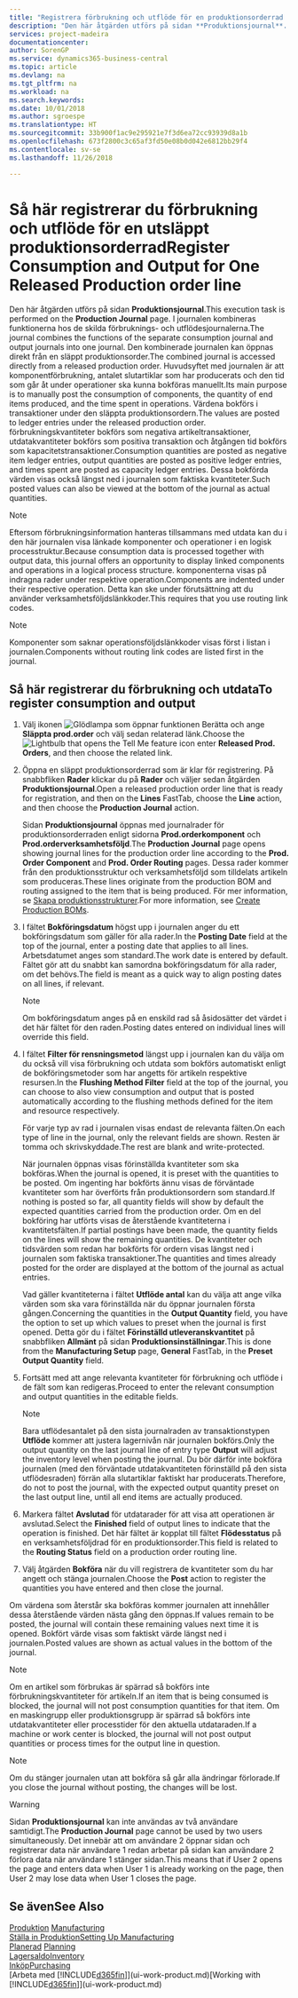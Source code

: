 ```yaml
---
title: "Registrera förbrukning och utflöde för en produktionsorderrad | Microsoft Docs"
description: "Den här åtgärden utförs på sidan **Produktionsjournal**. I journalen kombineras funktionerna hos de skilda förbruknings- och utflödesjournalerna. Den kombinerade journalen kan öppnas direkt från en släppt produktionsorder. Huvudsyftet med journalen är att komponentförbrukning, antalet slutartiklar som har producerats och den tid som går åt under operationer ska kunna bokföras manuellt."
services: project-madeira
documentationcenter: 
author: SorenGP
ms.service: dynamics365-business-central
ms.topic: article
ms.devlang: na
ms.tgt_pltfrm: na
ms.workload: na
ms.search.keywords: 
ms.date: 10/01/2018
ms.author: sgroespe
ms.translationtype: HT
ms.sourcegitcommit: 33b900f1ac9e295921e7f3d6ea72cc93939d8a1b
ms.openlocfilehash: 673f2800c3c65af3fd50e08b0d042e6812bb29f4
ms.contentlocale: sv-se
ms.lasthandoff: 11/26/2018

---
```

# <a name="register-consumption-and-output-for-one-released-production-order-line"></a><span data-ttu-id="6c315-106">Så här registrerar du förbrukning och utflöde för en utsläppt produktionsorderrad</span><span class="sxs-lookup"><span data-stu-id="6c315-106">Register Consumption and Output for One Released Production order line</span></span>
<span data-ttu-id="6c315-107">Den här åtgärden utförs på sidan **Produktionsjournal**.</span><span class="sxs-lookup"><span data-stu-id="6c315-107">This execution task is performed on the **Production Journal** page.</span></span> <span data-ttu-id="6c315-108">I journalen kombineras funktionerna hos de skilda förbruknings- och utflödesjournalerna.</span><span class="sxs-lookup"><span data-stu-id="6c315-108">The journal combines the functions of the separate consumption journal and output journals into one journal.</span></span> <span data-ttu-id="6c315-109">Den kombinerade journalen kan öppnas direkt från en släppt produktionsorder.</span><span class="sxs-lookup"><span data-stu-id="6c315-109">The combined journal is accessed directly from a released production order.</span></span> <span data-ttu-id="6c315-110">Huvudsyftet med journalen är att komponentförbrukning, antalet slutartiklar som har producerats och den tid som går åt under operationer ska kunna bokföras manuellt.</span><span class="sxs-lookup"><span data-stu-id="6c315-110">Its main purpose is to manually post the consumption of components, the quantity of end items produced, and the time spent in operations.</span></span> <span data-ttu-id="6c315-111">Värdena bokförs i transaktioner under den släppta produktionsordern.</span><span class="sxs-lookup"><span data-stu-id="6c315-111">The values are posted to ledger entries under the released production order.</span></span> <span data-ttu-id="6c315-112">förbrukningskvantiteter bokförs som negativa artikeltransaktioner, utdatakvantiteter bokförs som positiva transaktion och åtgången tid bokförs som kapacitetstransaktioner.</span><span class="sxs-lookup"><span data-stu-id="6c315-112">Consumption quantities are posted as negative item ledger entries, output quantities are posted as positive ledger entries, and times spent are posted as capacity ledger entries.</span></span> <span data-ttu-id="6c315-113">Dessa bokförda värden visas också längst ned i journalen som faktiska kvantiteter.</span><span class="sxs-lookup"><span data-stu-id="6c315-113">Such posted values can also be viewed at the bottom of the journal as actual quantities.</span></span>  

> [!NOTE]  
>  <span data-ttu-id="6c315-114">Eftersom förbrukningsinformation hanteras tillsammans med utdata kan du i den här journalen visa länkade komponenter och operationer i en logisk processtruktur.</span><span class="sxs-lookup"><span data-stu-id="6c315-114">Because consumption data is processed together with output data, this journal offers an opportunity to display linked components and operations in a logical process structure.</span></span> <span data-ttu-id="6c315-115">komponenterna visas på indragna rader under respektive operation.</span><span class="sxs-lookup"><span data-stu-id="6c315-115">Components are indented under their respective operation.</span></span> <span data-ttu-id="6c315-116">Detta kan ske under förutsättning att du använder verksamhetsföljdslänkkoder.</span><span class="sxs-lookup"><span data-stu-id="6c315-116">This requires that you use routing link codes.</span></span>  

> [!NOTE]  
>  <span data-ttu-id="6c315-117">Komponenter som saknar operationsföljdslänkkoder visas först i listan i journalen.</span><span class="sxs-lookup"><span data-stu-id="6c315-117">Components without routing link codes are listed first in the journal.</span></span>  

## <a name="to-register-consumption-and-output"></a><span data-ttu-id="6c315-118">Så här registrerar du förbrukning och utdata</span><span class="sxs-lookup"><span data-stu-id="6c315-118">To register consumption and output</span></span>  
1.  <span data-ttu-id="6c315-119">Välj ikonen ![Glödlampa som öppnar funktionen Berätta](media/ui-search/search_small.png "Berätta vad du vill göra") och ange **Släppta prod.order** och välj sedan relaterad länk.</span><span class="sxs-lookup"><span data-stu-id="6c315-119">Choose the ![Lightbulb that opens the Tell Me feature](media/ui-search/search_small.png "Tell me what you want to do") icon enter **Released Prod. Orders**, and then choose the related link.</span></span>  
2.  <span data-ttu-id="6c315-120">Öppna en släppt produktionsorderrad som är klar för registrering. På snabbfliken **Rader** klickar du på **Rader** och väljer sedan åtgärden **Produktionsjournal**.</span><span class="sxs-lookup"><span data-stu-id="6c315-120">Open a released production order line that is ready for registration, and then on the **Lines** FastTab, choose the **Line** action, and then choose the **Production Journal** action.</span></span>  

    <span data-ttu-id="6c315-121">Sidan **Produktionsjournal** öppnas med journalrader för produktionsorderraden enligt sidorna **Prod.orderkomponent** och **Prod.orderverksamhetsföljd**.</span><span class="sxs-lookup"><span data-stu-id="6c315-121">The **Production Journal** page opens showing journal lines for the production order line according to the **Prod. Order Component** and **Prod. Order Routing** pages.</span></span> <span data-ttu-id="6c315-122">Dessa rader kommer från den produktionsstruktur och verksamhetsföljd som tilldelats artikeln som produceras.</span><span class="sxs-lookup"><span data-stu-id="6c315-122">These lines originate from the production BOM and routing assigned to the item that is being produced.</span></span> <span data-ttu-id="6c315-123">För mer information, se [Skapa produktionsstrukturer](production-how-to-create-routings.md).</span><span class="sxs-lookup"><span data-stu-id="6c315-123">For more information, see [Create Production BOMs](production-how-to-create-routings.md).</span></span>  

3.  <span data-ttu-id="6c315-124">I fältet **Bokföringsdatum** högst upp i journalen anger du ett bokföringsdatum som gäller för alla rader.</span><span class="sxs-lookup"><span data-stu-id="6c315-124">In the **Posting Date** field at the top of the journal, enter a posting date that applies to all lines.</span></span> <span data-ttu-id="6c315-125">Arbetsdatumet anges som standard.</span><span class="sxs-lookup"><span data-stu-id="6c315-125">The work date is entered by default.</span></span> <span data-ttu-id="6c315-126">Fältet gör att du snabbt kan samordna bokföringsdatum för alla rader, om det behövs.</span><span class="sxs-lookup"><span data-stu-id="6c315-126">The field is meant as a quick way to align posting dates on all lines, if relevant.</span></span>  

    > [!NOTE]  
    >  <span data-ttu-id="6c315-127">Om bokföringsdatum anges på en enskild rad så åsidosätter det värdet i det här fältet för den raden.</span><span class="sxs-lookup"><span data-stu-id="6c315-127">Posting dates entered on individual lines will override this field.</span></span>  

4.  <span data-ttu-id="6c315-128">I fältet **Filter för rensningsmetod** längst upp i journalen kan du välja om du också vill visa förbrukning och utdata som bokförs automatiskt enligt de bokföringsmetoder som har angetts för artikeln respektive resursen.</span><span class="sxs-lookup"><span data-stu-id="6c315-128">In the **Flushing Method Filter** field at the top of the journal, you can choose to also view consumption and output that is posted automatically according to the flushing methods defined for the item and resource respectively.</span></span>  

    <span data-ttu-id="6c315-129">För varje typ av rad i journalen visas endast de relevanta fälten.</span><span class="sxs-lookup"><span data-stu-id="6c315-129">On each type of line in the journal, only the relevant fields are shown.</span></span> <span data-ttu-id="6c315-130">Resten är tomma och skrivskyddade.</span><span class="sxs-lookup"><span data-stu-id="6c315-130">The rest are blank and write-protected.</span></span>  

    <span data-ttu-id="6c315-131">När journalen öppnas visas förinställda kvantiteter som ska bokföras.</span><span class="sxs-lookup"><span data-stu-id="6c315-131">When the journal is opened, it is preset with the quantities to be posted.</span></span> <span data-ttu-id="6c315-132">Om ingenting har bokförts ännu visas de förväntade kvantiteter som har överförts från produktionsordern som standard.</span><span class="sxs-lookup"><span data-stu-id="6c315-132">If nothing is posted so far, all quantity fields will show by default the expected quantities carried from the production order.</span></span> <span data-ttu-id="6c315-133">Om en del bokföring har utförts visas de återstående kvantiteterna i kvantitetsfälten.</span><span class="sxs-lookup"><span data-stu-id="6c315-133">If partial postings have been made, the quantity fields on the lines will show the remaining quantities.</span></span> <span data-ttu-id="6c315-134">De kvantiteter och tidsvärden som redan har bokförts för ordern visas längst ned i journalen som faktiska transaktioner.</span><span class="sxs-lookup"><span data-stu-id="6c315-134">The quantities and times already posted for the order are displayed at the bottom of the journal as actual entries.</span></span>  

    <span data-ttu-id="6c315-135">Vad gäller kvantiteterna i fältet **Utflöde antal** kan du välja att ange vilka värden som ska vara förinställda när du öppnar journalen första gången.</span><span class="sxs-lookup"><span data-stu-id="6c315-135">Concerning the quantities in the **Output Quantity** field, you have the option to set up which values to preset when the journal is first opened.</span></span> <span data-ttu-id="6c315-136">Detta gör du i fältet **Förinställd utleveranskvantitet** på snabbfliken **Allmänt** på sidan **Produktionsinställningar**.</span><span class="sxs-lookup"><span data-stu-id="6c315-136">This is done from the **Manufacturing Setup** page, **General** FastTab, in the **Preset Output Quantity** field.</span></span>

5.  <span data-ttu-id="6c315-137">Fortsätt med att ange relevanta kvantiteter för förbrukning och utflöde i de fält som kan redigeras.</span><span class="sxs-lookup"><span data-stu-id="6c315-137">Proceed to enter the relevant consumption and output quantities in the editable fields.</span></span>  

    > [!NOTE]  
    >  <span data-ttu-id="6c315-138">Bara utflödesantalet på den sista journalraden av transaktionstypen **Utflöde** kommer att justera lagernivån när journalen bokförs.</span><span class="sxs-lookup"><span data-stu-id="6c315-138">Only the output quantity on the last journal line of entry type **Output** will adjust the inventory level when posting the journal.</span></span> <span data-ttu-id="6c315-139">Du bör därför inte bokföra journalen (med den förväntade utdatakvantiteten förinställd på den sista utflödesraden) förrän alla slutartiklar faktiskt har producerats.</span><span class="sxs-lookup"><span data-stu-id="6c315-139">Therefore, do not to post the journal, with the expected output quantity preset on the last output line, until all end items are actually produced.</span></span>  

6.  <span data-ttu-id="6c315-140">Markera fältet **Avslutad** för utdatarader för att visa att operationen är avslutad.</span><span class="sxs-lookup"><span data-stu-id="6c315-140">Select the **Finished** field of output lines to indicate that the operation is finished.</span></span> <span data-ttu-id="6c315-141">Det här fältet är kopplat till fältet **Flödesstatus** på en verksamhetsföljdrad för en produktionsorder.</span><span class="sxs-lookup"><span data-stu-id="6c315-141">This field is related to the **Routing Status** field on a production order routing line.</span></span>  
7.  <span data-ttu-id="6c315-142">Välj åtgärden **Bokföra** när du vill registrera de kvantiteter som du har angett och stänga journalen.</span><span class="sxs-lookup"><span data-stu-id="6c315-142">Choose the **Post** action to register the quantities you have entered and then close the journal.</span></span>  

<span data-ttu-id="6c315-143">Om värdena som återstår ska bokföras kommer journalen att innehåller dessa återstående värden nästa gång den öppnas.</span><span class="sxs-lookup"><span data-stu-id="6c315-143">If values remain to be posted, the journal will contain these remaining values next time it is opened.</span></span> <span data-ttu-id="6c315-144">Bokfört värde visas som faktiskt värde längst ned i journalen.</span><span class="sxs-lookup"><span data-stu-id="6c315-144">Posted values are shown as actual values in the bottom of the journal.</span></span>  

> [!NOTE]  
>  <span data-ttu-id="6c315-145"> Om en artikel som förbrukas är spärrad så bokförs inte förbrukningskvantiteter för artikeln.</span><span class="sxs-lookup"><span data-stu-id="6c315-145">If an item that is being consumed is blocked, the journal will not post consumption quantities for that item.</span></span> <span data-ttu-id="6c315-146">Om en maskingrupp eller produktionsgrupp är spärrad så bokförs inte utdatakvantiteter eller processtider för den aktuella utdataraden.</span><span class="sxs-lookup"><span data-stu-id="6c315-146">If a machine or work center is blocked, the journal will not post output quantities or process times for the output line in question.</span></span>  

> [!NOTE]  
>  <span data-ttu-id="6c315-147">Om du stänger journalen utan att bokföra så går alla ändringar förlorade.</span><span class="sxs-lookup"><span data-stu-id="6c315-147">If you close the journal without posting, the changes will be lost.</span></span>  

> [!WARNING]  
>  <span data-ttu-id="6c315-148">Sidan **Produktionsjournal** kan inte användas av två användare samtidigt.</span><span class="sxs-lookup"><span data-stu-id="6c315-148">The **Production Journal** page cannot be used by two users simultaneously.</span></span> <span data-ttu-id="6c315-149">Det innebär att om användare 2 öppnar sidan och registrerar data när användare 1 redan arbetar på sidan kan användare 2 förlora data när användare 1 stänger sidan.</span><span class="sxs-lookup"><span data-stu-id="6c315-149">This means that if User 2 opens the page and enters data when User 1 is already working on the page, then User 2 may lose data when User 1 closes the page.</span></span>  

## <a name="see-also"></a><span data-ttu-id="6c315-150">Se även</span><span class="sxs-lookup"><span data-stu-id="6c315-150">See Also</span></span>  
<span data-ttu-id="6c315-151">[Produktion](production-manage-manufacturing.md)  </span><span class="sxs-lookup"><span data-stu-id="6c315-151">[Manufacturing](production-manage-manufacturing.md)  </span></span>  
[<span data-ttu-id="6c315-152">Ställa in Produktion</span><span class="sxs-lookup"><span data-stu-id="6c315-152">Setting Up Manufacturing</span></span>](production-configure-production-processes.md)  
<span data-ttu-id="6c315-153">[Planerad](production-planning.md)    </span><span class="sxs-lookup"><span data-stu-id="6c315-153">[Planning](production-planning.md)    </span></span>  
[<span data-ttu-id="6c315-154">Lagersaldo</span><span class="sxs-lookup"><span data-stu-id="6c315-154">Inventory</span></span>](inventory-manage-inventory.md)  
[<span data-ttu-id="6c315-155">Inköp</span><span class="sxs-lookup"><span data-stu-id="6c315-155">Purchasing</span></span>](purchasing-manage-purchasing.md)  
<span data-ttu-id="6c315-156">[Arbeta med [!INCLUDE[d365fin](includes/d365fin_md.md)]](ui-work-product.md)</span><span class="sxs-lookup"><span data-stu-id="6c315-156">[Working with [!INCLUDE[d365fin](includes/d365fin_md.md)]](ui-work-product.md)</span></span>

